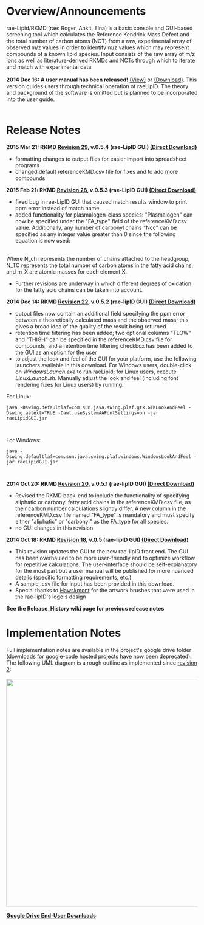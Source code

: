 <img src='https://googledrive.com/host/0Bx4y1oB8xOUva21FdVY4OGtUTjg/logo_5_banner.png' alt=''>

<h1>Overview/Announcements</h1>
rae-Lipid/RKMD (rae: Roger, Ankit, Elna) is a basic console and GUI-based screening tool which calculates the Reference Kendrick Mass Defect and the total number of carbon atoms (NCT) from a raw, experimental array of observed m/z values in order to identify m/z values which may represent compounds of a known lipid species. Input consists of the raw array of m/z ions as well as literature-derived RKMDs and NCTs through which to iterate and match with experimental data.<br>
<br>
<b>2014 Dec 16: A user manual has been released!</b> <a href='https://drive.google.com/file/d/0Bx4y1oB8xOUvMmh4c3NtTDFOdTg/view?usp=sharing'>(View)</a> or <a href='https://googledrive.com/host/0Bx4y1oB8xOUva21FdVY4OGtUTjg/RKMD_UserGuide.pdf'>(Download)</a>. This version guides users through technical operation of raeLipID. The theory and background of the software is omitted but is planned to be incorporated into the user guide.<br>
<br>
<h1>Release Notes</h1>

<b>2015 Mar 21: RKMD <a href='https://code.google.com/p/rkmd/source/detail?r=29'>Revision 29</a>, v.0.5.4 (rae-LipID GUI) <a href='https://googledrive.com/host/0Bx4y1oB8xOUva21FdVY4OGtUTjg/raeLipid_v.0.5.4.zip'>(Direct Download)</a></b>
<ul><li>formatting changes to output files for easier import into spreadsheet programs<br>
</li><li>changed default referenceKMD.csv file for fixes and to add more compounds</li></ul>

<b>2015 Feb 21: RKMD <a href='https://code.google.com/p/rkmd/source/detail?r=28'>Revision 28</a>, v.0.5.3 (rae-LipID GUI) <a href='https://googledrive.com/host/0Bx4y1oB8xOUva21FdVY4OGtUTjg/raeLipid_v.0.5.3.zip'>(Direct Download)</a></b>
<ul><li>fixed bug in rae-LipID GUI that caused match results window to print ppm error instead of match name<br>
</li><li>added functionality for plasmalogen-class species: "Plasmalogen" can now be specified under the "FA_type" field of the referenceKMD.csv value. Additionally, any number of carbonyl chains "Ncc" can be specified as any integer value greater than 0 since the following equation is now used:<br>
<img src='http://latex.codecogs.com/png.latex?N_{TC}%20%3D%20\frac{m_{FA}%20-%20N_{cc}m_O%20-%202m_H%28\frac{N_{Ch}}{2}%20-%20N_{cc}%20-%20\textrm{RKMD}%29}{2m_H&plus;2m_O}%.png' alt=''></li></ul>

Where N_ch represents the number of chains attached to the headgroup, N_TC represents the total number of carbon atoms in the fatty acid chains, and m_X are atomic masses for each element X.<br>
<ul><li>Further revisions are underway in which different degrees of oxidation for the fatty acid chains can be taken into account.</li></ul>

<b>2014 Dec 14: RKMD <a href='https://code.google.com/p/rkmd/source/detail?r=22'>Revision 22</a>, v.0.5.2 (rae-lipID GUI) <a href='https://googledrive.com/host/0Bx4y1oB8xOUva21FdVY4OGtUTjg/RKMD_v.0.5.2.zip'>(Direct Download)</a></b>
<ul><li>output files now contain an additional field specifying the ppm error between a theoretically calculated mass and the observed mass; this gives a broad idea of the quality of the result being returned<br>
</li><li>retention time filtering has been added; two optional columns "TLOW" and "THIGH" can be specified in the referenceKMD.csv file for compounds, and a retention time filtering checkbox has been added to the GUI as an option for the user<br>
</li><li>to adjust the look and feel of the GUI for your platform, use the following launchers available in this download. For Windows users, double-click on <i>WindowsLaunch.exe</i> to run raeLipid; for Linux users, execute <i>LinuxLaunch.sh</i>. Manually adjust the look and feel (including font rendering fixes for Linux users) by running:</li></ul>

For Linux:<br>
<pre><code>java -Dswing.defaultlaf=com.sun.java.swing.plaf.gtk.GTKLookAndFeel -Dswing.aatext=TRUE -Dawt.useSystemAAFontSettings=on -jar raeLipidGUI.jar<br>
</code></pre>

For Windows:<br>
<pre><code>java -Dswing.defaultlaf=com.sun.java.swing.plaf.windows.WindowsLookAndFeel -jar raeLipidGUI.jar<br>
</code></pre>


<b>2014 Oct 20: RKMD <a href='https://code.google.com/p/rkmd/source/detail?r=20'>Revision 20</a>, v.0.5.1 (rae-lipID GUI) <a href='https://googledrive.com/host/0Bx4y1oB8xOUva21FdVY4OGtUTjg/RKMD_v.0.5.1.zip'>(Direct Download)</a></b>
<ul><li>Revised the RKMD back-end to include the functionality of specifying aliphatic or carbonyl fatty acid chains in the referenceKMD.csv file, as their carbon number calculations slightly differ. A new column in the referenceKMD.csv file named "FA_type" is mandatory and must specify either "aliphatic" or "carbonyl" as the FA_type for all species.<br>
</li><li>no GUI changes in this revision</li></ul>

<b>2014 Oct 18: RKMD <a href='https://code.google.com/p/rkmd/source/detail?r=18'>Revision 18</a>, v.0.5 (rae-lipID GUI) <a href='https://drive.google.com/uc?id=0Bx4y1oB8xOUvMXZpWkktbkJlaTA&export=download'>(Direct Download)</a></b>
<ul><li>This revision updates the GUI to the new rae-lipID front end. The GUI has been overhauled to be more user-friendly and to optimize workflow for repetitive calculations. The user-interface should be self-explanatory for the most part but a user manual will be published for more nuanced details (specific formatting requirements, etc.)<br>
</li><li>A sample .csv file for input has been provided in this download.<br>
</li><li>Special thanks to <a href='http://hawksmont.com/'>Hawskmont</a> for the artwork brushes that were used in the rae-lipID's logo's design</li></ul>

<b>See the Release_History wiki page for previous release notes</b>

<h1>Implementation Notes</h1>
Full implementation notes are available in the project's google drive folder (downloads for google-code hosted projects have now been deprecated). The following UML diagram is a rough outline as implemented since <a href='https://code.google.com/p/rkmd/source/detail?r=2'>revision 2</a>:<br>
<br>
<img src='https://googledrive.com/host/0Bx4y1oB8xOUva21FdVY4OGtUTjg/UML_1.png' alt='' width='654' height='600'>


<b><a href='https://drive.google.com/folderview?id=0Bx4y1oB8xOUva21FdVY4OGtUTjg&usp=sharing'>Google Drive End-User Downloads</a></b>